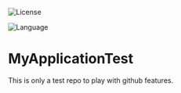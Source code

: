 ![License](https://img.shields.io/github/license/SWosnik/MyApplicationTest)

![Language](https://img.shields.io/github/languages/top/SWosnik/MyApplicationTest)

# MyApplicationTest

This is only a test repo to play with github features.
